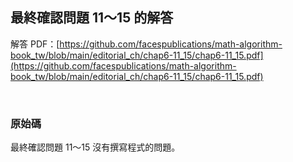 ## 最終確認問題 11～15 的解答

解答 PDF：[https://github.com/facespublications/math-algorithm-book_tw/blob/main/editorial_ch/chap6-11_15/chap6-11_15.pdf](https://github.com/facespublications/math-algorithm-book_tw/blob/main/editorial_ch/chap6-11_15/chap6-11_15.pdf)

<br />

### 原始碼

最終確認問題 11～15 沒有撰寫程式的問題。
